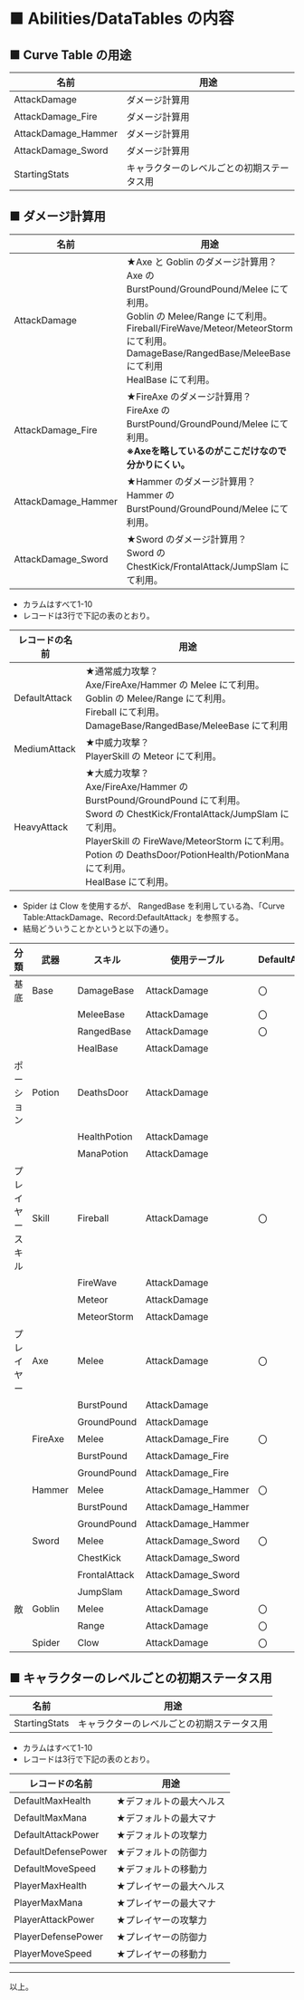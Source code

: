 # ■ Abilities/DataTables の内容
## ■ Curve Table の用途
| 名前 | 用途 |
| ----- | ----- |
| AttackDamage | ダメージ計算用 |
| AttackDamage_Fire | ダメージ計算用 |
| AttackDamage_Hammer | ダメージ計算用 |
| AttackDamage_Sword | ダメージ計算用 |
| StartingStats | キャラクターのレベルごとの初期ステータス用 |

## ■ ダメージ計算用
| 名前 | 用途 |
| ----- | ----- |
| AttackDamage | ★Axe と Goblin のダメージ計算用？<br>Axe の BurstPound/GroundPound/Melee にて利用。<br>Goblin の Melee/Range にて利用。<br>Fireball/FireWave/Meteor/MeteorStorm にて利用。<br>DamageBase/RangedBase/MeleeBase にて利用<br>HealBase にて利用。 |
| AttackDamage_Fire | ★FireAxe のダメージ計算用？<br>FireAxe  の BurstPound/GroundPound/Melee にて利用。<br>**※Axeを略しているのがここだけなので分かりにくい。** |
| AttackDamage_Hammer | ★Hammer のダメージ計算用？<br>Hammer の BurstPound/GroundPound/Melee にて利用。 |
| AttackDamage_Sword | ★Sword のダメージ計算用？<br>Sword の ChestKick/FrontalAttack/JumpSlam にて利用。 |

* カラムはすべて1-10
* レコードは3行で下記の表のとおり。

| レコードの名前 | 用途 |
| ----- | ----- |
| DefaultAttack | ★通常威力攻撃？<br>Axe/FireAxe/Hammer の Melee にて利用。<br>Goblin の Melee/Range にて利用。<br>Fireball にて利用。<br>DamageBase/RangedBase/MeleeBase にて利用 |
| MediumAttack | ★中威力攻撃？<br>PlayerSkill の Meteor にて利用。 |
| HeavyAttack | ★大威力攻撃？<br>Axe/FireAxe/Hammer の BurstPound/GroundPound にて利用。<br>Sword の ChestKick/FrontalAttack/JumpSlam にて利用。<br>PlayerSkill の FireWave/MeteorStorm にて利用。<br>Potion の DeathsDoor/PotionHealth/PotionMana にて利用。<br>HealBase にて利用。 |

* Spider は Clow を使用するが、 RangedBase を利用している為、「Curve Table:AttackDamage、Record:DefaultAttack」を参照する。
* 結局どういうことかというと以下の通り。

| 分類 | 武器 | スキル | 使用テーブル | DefaultAttack | MediumAttack | HeavyAttack |
| ----- | ----- | ----- | ----- | ----- | ----- | ----- |
| 基底 | Base | DamageBase | AttackDamage | 〇 | | |
|  | | MeleeBase | AttackDamage | 〇 | | |
|  | | RangedBase | AttackDamage | 〇 | | |
|  | | HealBase | AttackDamage | | | 〇 |
| ポーション | Potion | DeathsDoor | AttackDamage | | | 〇 |
|  | | HealthPotion | AttackDamage | | | 〇 |
|  | | ManaPotion | AttackDamage | | | 〇 |
| プレイヤースキル | Skill | Fireball | AttackDamage | 〇 | | |
|  | | FireWave | AttackDamage | | | 〇 |
|  | | Meteor | AttackDamage | | 〇 | |
|  | | MeteorStorm | AttackDamage | | | 〇 |
| プレイヤー | Axe | Melee | AttackDamage | 〇 | | |
|  | | BurstPound | AttackDamage | | | 〇 |
|  | | GroundPound | AttackDamage | | | 〇 |
|  | FireAxe | Melee | AttackDamage_Fire | 〇 | | |
|  | | BurstPound | AttackDamage_Fire | | | 〇 |
|  | | GroundPound | AttackDamage_Fire | | | 〇 |
|  | Hammer | Melee | AttackDamage_Hammer | 〇 | | |
|  | | BurstPound | AttackDamage_Hammer | | | 〇 |
|  | | GroundPound | AttackDamage_Hammer | | | 〇 |
|  | Sword | Melee | AttackDamage_Sword | 〇 | | |
|  | | ChestKick | AttackDamage_Sword | | | 〇 |
|  | | FrontalAttack | AttackDamage_Sword | | | 〇 |
|  | | JumpSlam | AttackDamage_Sword | | | 〇 |
| 敵 | Goblin | Melee | AttackDamage | 〇 | | |
|  | | Range | AttackDamage | 〇 | | |
|  | Spider | Clow | AttackDamage | 〇 | | |

## ■ キャラクターのレベルごとの初期ステータス用
| 名前 | 用途 |
| ----- | ----- |
| StartingStats | キャラクターのレベルごとの初期ステータス用 |

* カラムはすべて1-10
* レコードは3行で下記の表のとおり。

| レコードの名前 | 用途 |
| ----- | ----- |
| DefaultMaxHealth | ★デフォルトの最大ヘルス |
| DefaultMaxMana | ★デフォルトの最大マナ |
| DefaultAttackPower | ★デフォルトの攻撃力 |
| DefaultDefensePower | ★デフォルトの防御力 |
| DefaultMoveSpeed | ★デフォルトの移動力 |
| PlayerMaxHealth | ★プレイヤーの最大ヘルス |
| PlayerMaxMana | ★プレイヤーの最大マナ |
| PlayerAttackPower | ★プレイヤーの攻撃力 |
| PlayerDefensePower | ★プレイヤーの防御力 |
| PlayerMoveSpeed | ★プレイヤーの移動力 |

----
以上。

